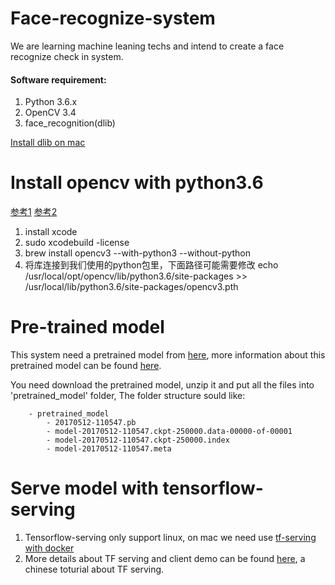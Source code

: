 # Face-recognize-system

We are learning machine leaning techs and intend to create a face recognize check in system.

#### Software requirement:
1. Python 3.6.x
2. OpenCV 3.4
3. face_recognition(dlib) 



[Install dlib on mac](https://gist.github.com/ageitgey/629d75c1baac34dfa5ca2a1928a7aeaf)

Install opencv with python3.6
===========================
[参考1](https://www.pyimagesearch.com/2016/12/19/install-opencv-3-on-macos-with-homebrew-the-easy-way/)
[参考2](https://www.learnopencv.com/install-opencv3-on-macos/)
1. install xcode
2. sudo xcodebuild -license
3. brew install opencv3 --with-python3 --without-python
4. 将库连接到我们使用的python包里，下面路径可能需要修改
echo /usr/local/opt/opencv/lib/python3.6/site-packages >> 
/usr/local/lib/python3.6/site-packages/opencv3.pth


Pre-trained model 
=================
This system need a pretrained model from [here](https://drive.google.com/file/d/0B5MzpY9kBtDVZ2RpVDYwWmxoSUk),
more information about this pretrained model can be found [here](https://github.com/davidsandberg/facenet).

You need download the pretrained model, unzip it and put all the files into 'pretrained_model' folder, The folder structure sould like:
```
    - pretrained_model
        - 20170512-110547.pb
        - model-20170512-110547.ckpt-250000.data-00000-of-00001
        - model-20170512-110547.ckpt-250000.index
        - model-20170512-110547.meta
```
 
 

Serve model with tensorflow-serving
===================
1. Tensorflow-serving only support linux, on mac we need use [tf-serving with docker](https://www.tensorflow.org/serving/docker)
2. More details about TF serving and client demo can be found [here](https://a7744hsc.github.io/machine/learning/2018/03/06/Tensorflow-Serving-101.html), a chinese toturial about TF serving.